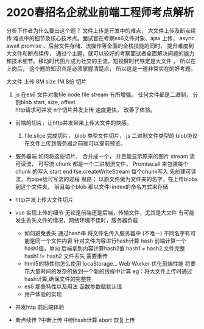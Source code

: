 # 2020春招名企就业前端工程师考点解析
分析下作者为什么要出这个题？ 
文件上传是开发中的难点， 大文件上传及断点续传 难点中的细节及核心技术点。面试官在考察es6文件对象、ajax 上传， async await promise 、后台文件存储、流操作等全面的全栈技能的同时， 提升难度到大文件和断点续传， 通过个主题，就可以较好的考察面试者全面解决问题的能力和技术细节。移动时代图片成为社交的主流，短视屏时代铁定是大文件 ， 所以在上岗后， 这个题的知识点是必须掌握清楚点， 所以这是一道非常实在的好考题。

大文件  上传   8M   size 1M  8份 
切片 
1. js 在es6 文件对象file node file stream 有所增强。
任何文件都是二进制， 分割blob 
start,  size, offset  
http请求可并发  n个切片并发上传 速度更快， 改善了体验。

- 前端的切片，让http并发带来上传大文件的快感。
  1. file.slice 完成切片， blob 类型文件切片， js 二进制文件类型的 blob协议 在文件上传到服务器之前就可以提前预览。 
  
- 服务器端
  如何将这些切片， 合并成一个， 并且能显示原来的图片
  stream 流 
  可读流， 可写流
  chunk 都是一个二进制流文件， 
  Promise.all 来包装每个chunk 的写入
  start end   fse.createWriteStream 
  每个chunk写入 先创建可读流，再pipe给可写流的过程 
  思路： 以原文件做为文件夹的名字，在上传blobs到这个文件夹， 前且每个blob 都以文件-index的命名方式来存储

- http并发上传大文件切片 

- vue 实现上传的细节
  无论是前端还是后端，传输文件，尤其是大文件
  有可能发生丢失文件的情况，网络环境不佳时，服务器负载
  - 如何避免丢失
    通过hash串  将文件名传入服务器中  (不唯一)  不同名字有可能是同一个文件内容
    针对文件内容进行hash计算
    hash 前端计算一个hash1值，单向
         后端拿到内容计算hash2值
         hash1 = hash2  文件完整
         hash1 != hash2 文件丢失  需要重传
  - html5的特性你怎么使用   locaStorage...
    Web Worker  优化前端性能 将要花大量时间的发杂的放到一个新的线程中计算
      eg：将大文件上传时通过hash计算,确保文件的完整性
  - es6 那些特性以及用法
    函数参数赋默认值
  - 用户体验的实现

- 并发http 前后端体验

- 断点续传
  ?中断上传 
   中断hash计算 
    abort 
   恢复上传
